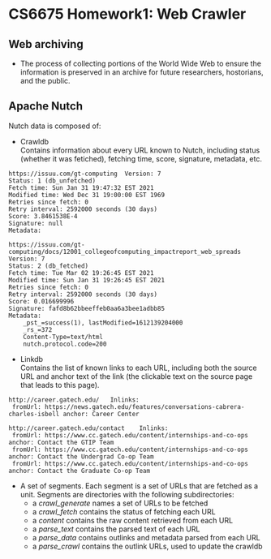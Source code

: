 # CS6675 Homework1: Web Crawler

## Web archiving
- The process of collecting portions of the World Wide Web to ensure the information is preserved in an archive for future researchers, hostorians, and the public.

## Apache Nutch
Nutch data is composed of:
- Crawldb \
Contains information about every URL known to Nutch, including status (whether it was fetiched), fetching time, score, signature, metadata, etc.
```
https://issuu.com/gt-computing	Version: 7
Status: 1 (db_unfetched)
Fetch time: Sun Jan 31 19:47:32 EST 2021
Modified time: Wed Dec 31 19:00:00 EST 1969
Retries since fetch: 0
Retry interval: 2592000 seconds (30 days)
Score: 3.8461538E-4
Signature: null
Metadata: 

https://issuu.com/gt-computing/docs/12001_collegeofcomputing_impactreport_web_spreads	Version: 7
Status: 2 (db_fetched)
Fetch time: Tue Mar 02 19:26:45 EST 2021
Modified time: Sun Jan 31 19:26:45 EST 2021
Retries since fetch: 0
Retry interval: 2592000 seconds (30 days)
Score: 0.016699996
Signature: fafd8b62bbeeffeb0aa6a3bee1adbb85
Metadata: 
 	_pst_=success(1), lastModified=1612139204000
	_rs_=372
	Content-Type=text/html
	nutch.protocol.code=200
```

- Linkdb \
Contains the list of known links to each URL, including both the source URL and anchor text of the link (the clickable text on the source page that leads to this page).
```
http://career.gatech.edu/	Inlinks:
 fromUrl: https://news.gatech.edu/features/conversations-cabrera-charles-isbell anchor: Career Center

http://career.gatech.edu/contact	Inlinks:
 fromUrl: https://www.cc.gatech.edu/content/internships-and-co-ops anchor: Contact the GTIP Team
 fromUrl: https://www.cc.gatech.edu/content/internships-and-co-ops anchor: Contact the Undergrad Co-op Team
 fromUrl: https://www.cc.gatech.edu/content/internships-and-co-ops anchor: Contact the Graduate Co-op Team
```

- A set of segments. Each segment is a set of URLs that are fetched as a unit. Segments are directories with the following subdirectories:
    - a *crawl_generate* names a set of URLs to be fetched
    - a *crawl_fetch* contains the status of fetching each URL
    - a *content* contains the raw content retrieved from each URL
    - a *parse_text* contains the parsed text of each URL
    - a *parse_data* contains outlinks and metadata parsed from each URL
    - a *parse_crawl* contains the outlink URLs, used to update the crawldb